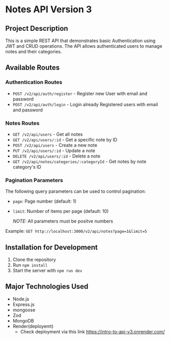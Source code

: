 # Notes API Version 3

## Project Description

This is a simple REST API that demonstrates basic Authentication using JWT and CRUD operations. The API allows authenticated users to manage notes and their categories.

## Available Routes

### Authentication Routes

- `POST /v2/api/auth/register` - Register new User with email and password
- `POST /v2/api/auth/login` - Login already Registered users with email and password

### Notes Routes

- `GET /v2/api/users` - Get all notes
- `GET /v2/api/users/:id` - Get a specific note by ID
- `POST /v2/api/users` - Create a new note
- `PUT /v2/api/users/:id` - Update a note
- `DELETE /v2/api/users/:id` - Delete a note
- `GET /v2/api/notes/categories/:categoryId` - Get notes by note category's ID

### Pagination Parameters

The following query parameters can be used to control pagination:

- `page`: Page number (default: 1)
- `limit`: Number of items per page (default: 10)

    *NOTE:* All parameters must be positve numbers

Example: `GET http://localhost:3000/v2/api/notes?page=1&limit=5`

## Installation for Development

1. Clone the repository
2. Run `npm install`
3. Start the server with `npm run dev`

## Major Technologies Used

- Node.js
- Express.js
- mongoose
- Zod
- MongoDB
- Render(deployemt)
  - Check deployment via this link <https://intro-to-api-v3.onrender.com/>
